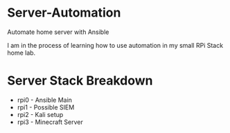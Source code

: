# Server-Automation
Automate home server with Ansible

I am in the process of learning how to use automation in my small RPi Stack home lab.


# Server Stack Breakdown
- rpi0 - Ansible Main
- rpi1 - Possible SIEM
- rpi2 - Kali setup
- rpi3 - Minecraft Server